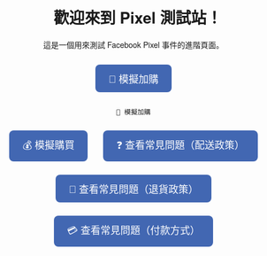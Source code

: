 <!-- 修正版 index.html，標準事件用 track，自訂事件用 trackCustom -->
<!DOCTYPE html>
<html lang="zh-Hant">
<head>
<!-- Google Tag Manager -->
<script>(function(w,d,s,l,i){w[l]=w[l]||[];w[l].push({'gtm.start':
new Date().getTime(),event:'gtm.js'});var f=d.getElementsByTagName(s)[0],
j=d.createElement(s),dl=l!='dataLayer'?'&l='+l:'';j.async=true;j.src=
'https://www.googletagmanager.com/gtm.js?id='+i+dl;f.parentNode.insertBefore(j,f);
})(window,document,'script','dataLayer','GTM-NTJB2KVD');</script>
<!-- End Google Tag Manager -->  <meta charset="UTF-8" />
  <meta name="viewport" content="width=device-width, initial-scale=1.0"/>
  <title>Meta Pixel 測試頁面</title>

  <!-- Meta Pixel Code -->
  <script>
    !function(f,b,e,v,n,t,s)
    {if(f.fbq)return;n=f.fbq=function(){n.callMethod?
    n.callMethod.apply(n,arguments):n.queue.push(arguments)};
    if(!f._fbq)f._fbq=n;n.push=n;n.loaded=!0;n.version='2.0';
    n.queue=[];t=b.createElement(e);t.async=!0;
    t.src=v;s=b.getElementsByTagName(e)[0];
    s.parentNode.insertBefore(t,s)}(window, document,'script',
    'https://connect.facebook.net/en_US/fbevents.js');
    fbq('init', '1680984415874629'); 
    fbq('track', 'PageView');
  </script>
  <noscript>
    <img height="1" width="1" style="display:none"
      src="https://www.facebook.com/tr?id=1680984415874629&ev=PageView&noscript=1"/>
  </noscript>
  <!-- End Meta Pixel Code -->

  <style>
    body {
      font-family: "Helvetica Neue", sans-serif;
      text-align: center;
      padding: 50px;
    }
    button {
      font-size: 18px;
      padding: 12px 24px;
      margin: 12px;
      border: none;
      background-color: #4267B2;
      color: white;
      border-radius: 8px;
      cursor: pointer;
    }
    button:hover {
      background-color: #365899;
    }
  </style>
</head>
<body>
<!-- Google Tag Manager (noscript) -->
<noscript><iframe src="https://www.googletagmanager.com/ns.html?id=GTM-NTJB2KVD"
height="0" width="0" style="display:none;visibility:hidden"></iframe></noscript>
<!-- End Google Tag Manager (noscript) -->
  <h1>👋 歡迎來到 Pixel 測試站！</h1>
  <p>這是一個用來測試 Facebook Pixel 事件的進階頁面。</p>

  <!-- ✅ 標準事件 -->
 <button onclick="fbq('track', 'AddToCart'); alert('🛒 已觸發加購事件')">
  🛒 模擬加購
</button>

    🛒 模擬加購
  </button>

  <button onclick="fbq('track', 'Purchase', {value: 1998, currency: 'TWD'}); alert('💰 已觸發購買事件')">
    💰 模擬購買
  </button>

  <!-- ✅ 自訂事件 -->
  <button onclick="fbq('trackCustom', 'ViewFAQ', {section: 'shipping_policy'}); alert('📖 已觸發：配送政策')">
    ❓ 查看常見問題（配送政策）
  </button>

  <button onclick="fbq('trackCustom', 'ViewFAQ', {section: 'return_policy'}); alert('📖 已觸發：退貨政策')">
    🔁 查看常見問題（退貨政策）
  </button>

  <button onclick="fbq('trackCustom', 'ViewFAQ', {section: 'payment_methods'}); alert('📖 已觸發：付款方式')">
    💳 查看常見問題（付款方式）
  </button>

</body>
</html>
